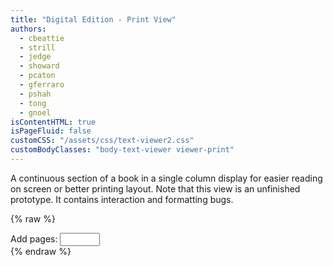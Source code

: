 ```yaml
---
title: "Digital Edition - Print View"
authors:
  - cbeattie
  - strill
  - jedge
  - showard
  - pcaton
  - gferraro
  - pshah
  - tong
  - gnoel
isContentHTML: true
isPageFluid: false
customCSS: "/assets/css/text-viewer2.css"
customBodyClasses: "body-text-viewer viewer-print"
---
```


A continuous section of a book in a single column display
for easier reading on screen or better printing layout.
Note that this view is an unfinished prototype.
It contains interaction and formatting bugs.

{% raw %}

<template id="vue-panel-selector">
  <div class="select-dropdown">
    {{ tooltip }}
    <label>{{label}}</label>
    <select aria-label="image switcher" @change="$parent.onChangeSelector(panel, controlKey)"
      v-model="panel.selections[controlKey]">
      <option v-for="(title, id) in panel.selectors[controlKey]" :value="id" v-html="title"></option>
    </select>
    <i class="fas fa-caret-down"></i>
  </div>
</template>

<section id="text-viewer">
  <!-- <div id="text-viewer" class="text-viewer columns printable-viewer"> -->
  <div class="panel-wrapper">
    <div class="panel" v-for="(panel, panelIdx) in panels">
      <nav class="panel-nav">
        <div>
          <panel-control :panel-idx="panelIdx" control-key="document" label="Book:"></panel-control>
          <panel-control :panel-idx="panelIdx" control-key="view" label="Version:"></panel-control>
          <panel-control :panel-idx="panelIdx" control-key="locus" hide-label="1" label="Page:"></panel-control>
          <div class="select-dropdown control dont-print">
            <label>
            Add pages:
            </label>
            <input type="number" class="input" v-model="panel.selections.extent" @change="onChangeSelector(panel, 'extent')" min="1" max="300">
          </div>
        </div>
      </nav>
      <div class="panel-chunk">
        <div :class="'content '+getContentClasses(panel)" v-html="panel.responses.document">
        </div>
      </div>
    </div>
  </div>
</section>
{% endraw %}

<script>
  window.TEXT_VIEWER_PRINT_MODE = true;
</script>
<script src="/assets/node_modules/vue/dist/vue.global.js"></script>
<script src="/assets/node_modules/kdl-dts-client/index.js?ts={{ "now" | date: "%s" }}"></script>
<script src="/assets/js/text-viewer.js?ts={{ "now" | date: "%s" }}"></script>

<script src="https://cdnjs.cloudflare.com/ajax/libs/openseadragon/4.0.0/openseadragon.min.js"></script>
